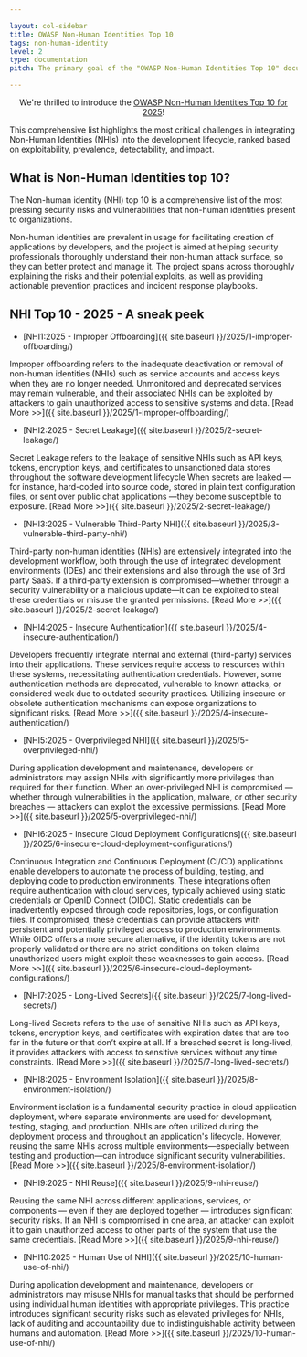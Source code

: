 ```yaml
---

layout: col-sidebar
title: OWASP Non-Human Identities Top 10
tags: non-human-identity
level: 2
type: documentation
pitch: The primary goal of the "OWASP Non-Human Identities Top 10" document is to provide assistance and education for organizations looking to secure the non-human identities in their organization's environment. The guide provides information about what the most prominent security risks are for such identities, the challenges involved, and how to overcome them.

---
```


<div class="alert">
    <p style="text-align:center">
We're thrilled to introduce the <a href="./2025/">OWASP Non-Human Identities Top 10 for 2025</a>!
    </p>
</div>

This comprehensive list highlights the most critical challenges in integrating Non-Human Identities (NHIs) into the development lifecycle, ranked based on exploitability, prevalence, detectability, and impact.

## What is Non-Human Identities top 10?

The Non-human identity (NHI) top 10 is a comprehensive list of the most pressing security risks and vulnerabilities that non-human identities present to organizations. 

Non-human identities are prevalent in usage for facilitating creation of applications by developers, and the project is aimed at helping security professionals thoroughly understand their non-human attack surface, so they can better protect and manage it. The project spans across thoroughly explaining the risks and their potential exploits, as well as providing actionable prevention practices and incident response playbooks. 

## NHI Top 10 - 2025 -  A sneak peek

* [NHI1:2025 - Improper Offboarding]({{ site.baseurl }}/2025/1-improper-offboarding/)

Improper offboarding refers to the inadequate deactivation or removal of non-human identities (NHIs) such as service accounts and access keys when they are no longer needed.
Unmonitored and deprecated services may remain vulnerable, and their associated NHIs can be exploited by attackers to gain unauthorized access to sensitive systems and data.
[Read More >>]({{ site.baseurl }}/2025/1-improper-offboarding/)

* [NHI2:2025 - Secret Leakage]({{ site.baseurl }}/2025/2-secret-leakage/)

Secret Leakage refers to the leakage of sensitive NHIs such as API keys, tokens, encryption keys, and certificates to unsanctioned data stores throughout the software development lifecycle
When secrets are leaked —for instance, hard-coded into source code, stored in plain text configuration files, or sent over public chat applications —they become susceptible to exposure.
[Read More >>]({{ site.baseurl }}/2025/2-secret-leakage/)

* [NHI3:2025 - Vulnerable Third-Party NHI]({{ site.baseurl }}/2025/3-vulnerable-third-party-nhi/)

Third-party non-human identities (NHIs) are extensively integrated into the development workflow, both through the use of integrated development environments (IDEs) and their extensions and also through the use of 3rd party SaaS.
If a third-party extension is compromised—whether through a security vulnerability or a malicious update—it can be exploited to steal these credentials or misuse the granted permissions.
[Read More >>]({{ site.baseurl }}/2025/2-secret-leakage/)

* [NHI4:2025 - Insecure Authentication]({{ site.baseurl }}/2025/4-insecure-authentication/)

Developers frequently integrate internal and external (third-party) services into their applications. These services require access to resources within these systems, necessitating authentication credentials. 
However, some authentication methods are deprecated, vulnerable to known attacks, or considered weak due to outdated security practices. Utilizing insecure or obsolete authentication mechanisms can expose organizations to significant risks.
[Read More >>]({{ site.baseurl }}/2025/4-insecure-authentication/)

* [NHI5:2025 - Overprivileged NHI]({{ site.baseurl }}/2025/5-overprivileged-nhi/)

During application development and maintenance, developers or administrators may assign NHIs with significantly more privileges than required for their function.
When an over-privileged NHI is compromised — whether through vulnerabilities in the application, malware, or other security breaches — attackers can exploit the excessive permissions.
[Read More >>]({{ site.baseurl }}/2025/5-overprivileged-nhi/)

* [NHI6:2025 - Insecure Cloud Deployment Configurations]({{ site.baseurl }}/2025/6-insecure-cloud-deployment-configurations/)

Continuous Integration and Continuous Deployment (CI/CD) applications enable developers to automate the process of building, testing, and deploying code to production environments.
These integrations often require authentication with cloud services, typically achieved using static credentials or OpenID Connect (OIDC).
Static credentials can be inadvertently exposed through code repositories, logs, or configuration files. If compromised, these credentials can provide attackers with persistent and potentially privileged access to production environments.
While OIDC offers a more secure alternative, if the identity tokens are not properly validated or there are no strict conditions on token claims unauthorized users might exploit these weaknesses to gain access.
[Read More >>]({{ site.baseurl }}/2025/6-insecure-cloud-deployment-configurations/)

* [NHI7:2025 - Long-Lived Secrets]({{ site.baseurl }}/2025/7-long-lived-secrets/)

Long-lived Secrets refers to the use of sensitive NHIs such as API keys, tokens, encryption keys, and certificates with expiration dates that are too far in the future or that don’t expire at all.
If a breached secret is long-lived, it provides attackers with access to sensitive services without any time constraints.
[Read More >>]({{ site.baseurl }}/2025/7-long-lived-secrets/)

* [NHI8:2025 - Environment Isolation]({{ site.baseurl }}/2025/8-environment-isolation/)

Environment isolation is a fundamental security practice in cloud application deployment, where separate environments are used for development, testing, staging, and production.
NHIs are often utilized during the deployment process and throughout an application's lifecycle. However, reusing the same NHIs across multiple environments—especially between testing and production—can introduce significant security vulnerabilities.
[Read More >>]({{ site.baseurl }}/2025/8-environment-isolation/)

* [NHI9:2025 - NHI Reuse]({{ site.baseurl }}/2025/9-nhi-reuse/)

Reusing the same NHI across different applications, services, or components — even if they are deployed together — introduces significant security risks. If an NHI is compromised in one area, an attacker can exploit it to gain unauthorized access to other parts of the system that use the same credentials.
[Read More >>]({{ site.baseurl }}/2025/9-nhi-reuse/)

* [NHI10:2025 - Human Use of NHI]({{ site.baseurl }}/2025/10-human-use-of-nhi/)

During application development and maintenance, developers or administrators may misuse NHIs for manual tasks that should be performed using individual human identities with appropriate privileges. This practice introduces significant security risks such as elevated privileges for NHIs, lack of auditing and accountability due to indistinguishable activity between humans and automation.
[Read More >>]({{ site.baseurl }}/2025/10-human-use-of-nhi/)
